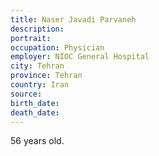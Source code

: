 ```yaml
---
title: Naser Javadi Parvaneh
description: 
portrait: 
occupation: Physician
employer: NIOC General Hospital
city: Tehran
province: Tehran
country: Iran
source: 
birth_date: 
death_date: 
---
```


56 years old.